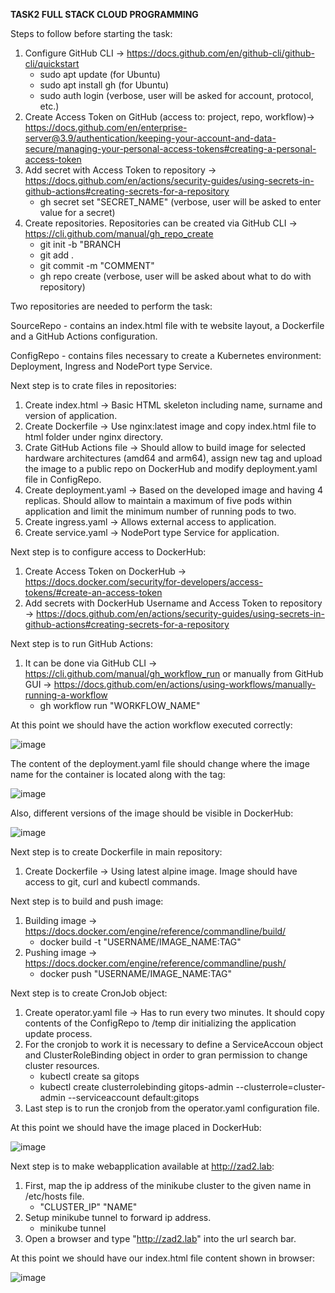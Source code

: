 **TASK2 FULL STACK CLOUD PROGRAMMING**

Steps to follow before starting the task:
1. Configure GitHub CLI -> https://docs.github.com/en/github-cli/github-cli/quickstart
   - sudo apt update (for Ubuntu)
   - sudo apt install gh (for Ubuntu)
   - sudo auth login (verbose, user will be asked for account, protocol, etc.)
3. Create Access Token on GitHub (access to: project, repo, workflow)-> https://docs.github.com/en/enterprise-server@3.9/authentication/keeping-your-account-and-data-secure/managing-your-personal-access-tokens#creating-a-personal-access-token
5. Add secret with Access Token to repository -> https://docs.github.com/en/actions/security-guides/using-secrets-in-github-actions#creating-secrets-for-a-repository
   - gh secret set "SECRET_NAME" (verbose, user will be asked to enter value for a secret)
7. Create repositories. Repositories can be created via GitHub CLI -> https://cli.github.com/manual/gh_repo_create
   - git init -b "BRANCH
   - git add .
   - git commit -m "COMMENT"
   - gh repo create (verbose, user will be asked about what to do with repository)

Two repositories are needed to perform the task:

SourceRepo - contains an index.html file with te website layout, a Dockerfile and a GitHub Actions configuration.

ConfigRepo - contains files necessary to create a Kubernetes environment: Deployment, Ingress and NodePort type Service.

Next step is to crate files in repositories:
1. Create index.html -> Basic HTML skeleton including name, surname and version of application.
2. Create Dockerfile -> Use nginx:latest image and copy index.html file to html folder under nginx directory.
3. Crate GitHub Actions file -> Should allow to build image for selected hardware architectures (amd64 and arm64), assign new tag and upload the image to a public repo on DockerHub and modify deployment.yaml file in ConfigRepo.
4. Create deployment.yaml -> Based on the developed image and having 4 replicas. Should allow to maintain a maximum of five pods within application and limit the minimum number of running pods to two.
5. Create ingress.yaml -> Allows external access to application.
6. Create service.yaml -> NodePort type Service for application.

Next step is to configure access to DockerHub:
1. Create Access Token on DockerHub -> https://docs.docker.com/security/for-developers/access-tokens/#create-an-access-token
2. Add secrets with DockerHub Username and Access Token to repository -> https://docs.github.com/en/actions/security-guides/using-secrets-in-github-actions#creating-secrets-for-a-repository

Next step is to run GitHub Actions:
1. It can be done via GitHub CLI -> https://cli.github.com/manual/gh_workflow_run or manually from GitHub GUI -> https://docs.github.com/en/actions/using-workflows/manually-running-a-workflow
   - gh workflow run "WORKFLOW_NAME"

At this point we should have the action workflow executed correctly:

![image](https://github.com/SebTarLP/GitOpsTask2/assets/156203191/fcb7087e-063a-48a9-ac83-77f03c348713)

The content of the deployment.yaml file should change where the image name for the container is located along with the tag:

![image](https://github.com/SebTarLP/GitOpsTask2/assets/156203191/e05ff383-a6b8-452a-8bcf-23000553e2a2)

Also, different versions of the image should be visible in DockerHub:

![image](https://github.com/SebTarLP/GitOpsTask2/assets/156203191/8074463c-9795-48fa-bbd3-0cc5614cb88a)

Next step is to create Dockerfile in main repository:
1. Create Dockerfile -> Using latest alpine image. Image should have access to git, curl and kubectl commands.

Next step is to build and push image:
1. Building image -> https://docs.docker.com/engine/reference/commandline/build/
   - docker build -t "USERNAME/IMAGE_NAME:TAG"
3. Pushing image -> https://docs.docker.com/engine/reference/commandline/push/
   - docker push "USERNAME/IMAGE_NAME:TAG"

Next step is to create CronJob object:
1. Create operator.yaml file -> Has to run every two minutes. It should copy contents of the ConfigRepo to /temp dir initializing the application update process.
2. For the cronjob to work it is necessary to define a ServiceAccoun object and ClusterRoleBinding object in order to gran permission to change cluster resources.
   - kubectl create sa gitops
   - kubectl create clusterrolebinding gitops-admin --clusterrole=cluster-admin --serviceaccount default:gitops
4. Last step is to run the cronjob from the operator.yaml configuration file.

At this point we should have the image placed in DockerHub:

![image](https://github.com/SebTarLP/GitOpsTask2/assets/156203191/dc5b78cd-8c99-43eb-b6f0-9083d6b68bc9)

Next step is to make webapplication available at http://zad2.lab:
1. First, map the ip address of the minikube cluster to the given name in /etc/hosts file.
   - "CLUSTER_IP" "NAME"
2. Setup minikube tunnel to forward ip address.
   - minikube tunnel
3. Open a browser and type "http://zad2.lab" into the url search bar.

At this point we should have our index.html file content shown in browser:

![image](https://github.com/SebTarLP/GitOpsTask2/assets/156203191/a0720984-4078-428e-b4f4-41215dd9ef65)
